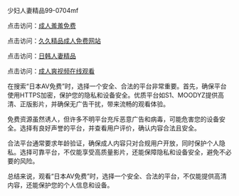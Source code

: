 
少妇人妻精品99-0704mf

点击访问：<a href="https://tfda.pages.dev/">成人羞羞免费</a>

点击访问：<a href="https://bsdf-5f5.pages.dev/">久久精品成人免费网站</a>

点击访问：<a href="https://cfad.pages.dev/">日韩人妻精品</a>

点击访问：<a href="https://gfd-5xg.pages.dev/">成人爽视频在线观看</a>


在搜索“日本AV免费”时，选择一个安全、合法的平台非常重要。首先，确保平台使用HTTPS加密，保护您的隐私和设备安全。优质平台如S1、MOODYZ提供高清、正版影片，并确保无广告干扰，带来流畅的观看体验。

免费资源虽然诱人，但许多不明平台充斥恶意广告和病毒，可能危害您的设备安全。选择有良好声誉的平台，并查看用户评价，确认内容合法且安全。

合法平台通常要求年龄验证，确保成人内容只对合规用户开放，同时保护个人隐私。选择可靠平台，不仅能享受高质量影片，还能保障隐私和设备安全，避免不必要的风险。

总结来说，观看“日本AV免费”时，选择一个安全、合法的平台，不仅能提供高清内容，还能保护您的个人信息和设备。

<span style="display:none;">[Canonical link](https://github.com/ss20250704/ss09 ）</span>

